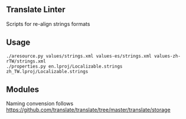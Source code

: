 Translate Linter
------
Scripts for re-align strings formats

Usage
------
	./aresource.py values/strings.xml values-es/strings.xml values-zh-rTW/strings.xml
	./properties.py en.lproj/Localizable.strings zh_TW.lproj/Localizable.strings


Modules
------
Naming convension follows https://github.com/translate/translate/tree/master/translate/storage

